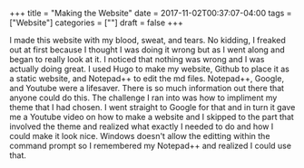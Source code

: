+++
title = "Making the Website"
date = 2017-11-02T00:37:07-04:00
tags = ["Website"]
categories = [""]
draft = false
+++

I made this website with my blood, sweat, and tears. No kidding, I freaked out at first because I thought I was
doing it wrong but as I went along and began to really look at it. I noticed that nothing was wrong and I was 
actually doing great. I used Hugo to make my website, Github to place it as a static website, and Notepad++
to edit the md files. Notepad++, Google, and Youtube were a lifesaver. There is so much information out there
that anyone could do this. The challenge I ran into was how to impliment my theme that I had chosen. I went 
straight to Google for that and in turn it gave me a Youtube video on how to make a website and I skipped to the 
part that involved the theme and realized what exactly I needed to do and how I could make it look nice. Windows
doesn't allow the editting within the command prompt so I remembered my Notepad++ and realized I could use that. 